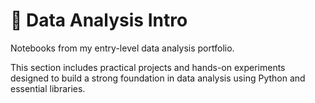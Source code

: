# 📘 Data Analysis Intro

Notebooks from my entry-level data analysis portfolio.

This section includes practical projects and hands-on experiments  
designed to build a strong foundation in data analysis using Python and essential libraries.
